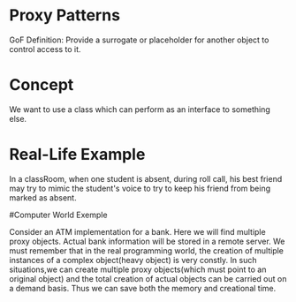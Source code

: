 # Proxy Patterns

GoF Definition: Provide a surrogate or placeholder for another object to control access to it.

# Concept

We want to use a class which can perform as an interface to something else.

# Real-Life Example

In a classRoom, when one student is absent, during roll call, his best friend may try to mimic the student's 
voice to try to keep his friend from being marked as absent.

#Computer World Exemple

Consider an ATM implementation for a bank. Here we will find multiple proxy objects. Actual bank
information will be stored in a remote server. We must remember that in the real programming world, the 
creation of multiple instances of a complex object(heavy object) is very constly. In such situations,we can
create multiple proxy objects(which must point to an original object) and the total creation of actual objects
can be carried out on a demand basis. Thus we can save both the memory and creational time.


